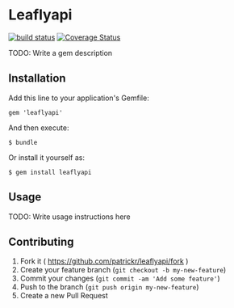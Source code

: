 # Leaflyapi

[![build status](https://secure.travis-ci.org/patrickr/leaflyapi.png)](http://travis-ci.org/patrickr/leafly-api) [![Coverage Status](https://coveralls.io/repos/patrickr/leaflyapi/badge.png)](https://coveralls.io/r/patrickr/leaflyapi)

TODO: Write a gem description

## Installation

Add this line to your application's Gemfile:

    gem 'leaflyapi'

And then execute:

    $ bundle

Or install it yourself as:

    $ gem install leaflyapi

## Usage

TODO: Write usage instructions here

## Contributing

1. Fork it ( https://github.com/patrickr/leaflyapi/fork )
2. Create your feature branch (`git checkout -b my-new-feature`)
3. Commit your changes (`git commit -am 'Add some feature'`)
4. Push to the branch (`git push origin my-new-feature`)
5. Create a new Pull Request
